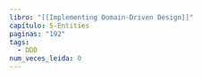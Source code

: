 ```yaml
---
libro: "[[Implementing Domain-Driven Design]]"
capítulo: 5-Entities
paginas: "192"
tags:
  - DDD
num_veces_leida: 0
---
```

